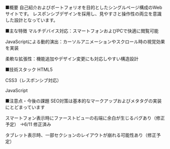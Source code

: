 ■概要
自己紹介およびポートフォリオを目的としたシングルページ構成のWebサイトです。
レスポンシブデザインを採用し、見やすさと操作性の両立を意識した設計となっています。

■主な特徴
マルチデバイス対応：スマートフォンおよびPCで快適に閲覧可能

JavaScriptによる動的演出：カーソルアニメーションやスクロール時の視覚効果を実装

柔軟な拡張性：機能追加やデザイン変更にも対応しやすい構造設計

■技術スタック
HTML5

CSS3（レスポンシブ対応）

JavaScript

■注意点・今後の課題
SEO対策は基本的なマークアップおよびメタタグの実装にとどまっています

スマートフォン表示時にファーストビューの右端に余白が生じるバグあり（修正予定）
→6/11 修正済み

タブレット表示時、一部セクションのレイアウトが崩れる可能性あり（修正予定）
